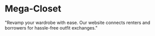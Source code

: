 # Mega-Closet

"Revamp your wardrobe with ease. Our website connects renters and borrowers for hassle-free outfit exchanges."

